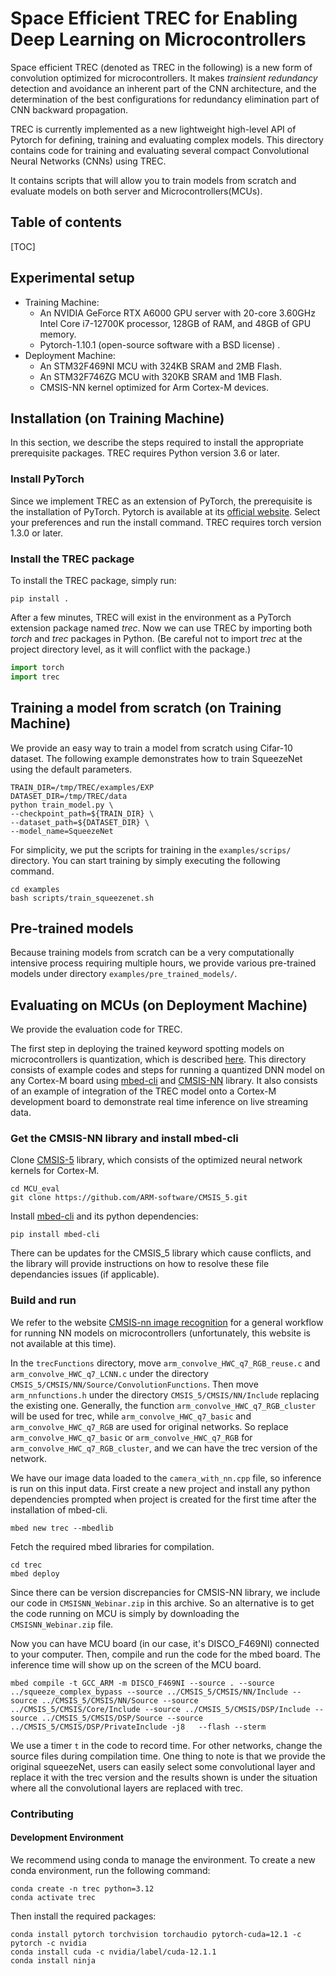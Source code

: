 # Space Efficient TREC for Enabling Deep Learning on Microcontrollers

Space efficient TREC (denoted as TREC in the following) is a new form of convolution optimized for microcontrollers. It makes _trainsient redundancy_ detection and avoidance an inherent part of the CNN architecture, and the determination of the best configurations for redundancy elimination part of CNN backward propagation.

TREC is currently implemented as a new lightweight high-level API of Pytorch for defining, training and evaluating complex models. This directory contains code for training and evaluating several compact Convolutional Neural Networks (CNNs) using TREC.

It contains scripts that will allow you to train models from scratch and evaluate models on both server and Microcontrollers(MCUs).

## Table of contents

[TOC]

## Experimental setup

- Training Machine:
  - An NVIDIA GeForce RTX A6000 GPU server with 20-core 3.60GHz Intel Core i7-12700K processor, 128GB of RAM, and 48GB of GPU memory.
  - Pytorch-1.10.1 (open-source software with a BSD license) .
- Deployment Machine:
  - An STM32F469NI MCU with 324KB SRAM and 2MB Flash.
  - An STM32F746ZG MCU with 320KB SRAM and 1MB Flash.
  - CMSIS-NN kernel optimized for Arm Cortex-M devices.

## Installation (on Training Machine)

In this section, we describe the steps required to install the appropriate prerequisite packages.
TREC requires Python version 3.6 or later.

### Install PyTorch

Since we implement TREC as an extension of PyTorch, the prerequisite is the installation of PyTorch. Pytorch is available at its [official website](https://pytorch.org/get-started/locally/). Select your preferences and run the install command.
TREC requires torch version 1.3.0 or later.

### Install the TREC package

To install the TREC package, simply run:

```shell
pip install .
```

After a few minutes, TREC will exist in the environment as a PyTorch extension package named _trec_.
Now we can use TREC by importing both _torch_ and _trec_ packages in Python. (Be careful not to import _trec_ at the project directory level, as it will conflict with the package.)

```python
import torch
import trec
```

## Training a model from scratch (on Training Machine)

We provide an easy way to train a model from scratch using Cifar-10 dataset. The following example demonstrates how to train SqueezeNet using the default parameters.

```shell
TRAIN_DIR=/tmp/TREC/examples/EXP
DATASET_DIR=/tmp/TREC/data
python train_model.py \
--checkpoint_path=${TRAIN_DIR} \
--dataset_path=${DATASET_DIR} \
--model_name=SqueezeNet
```

For simplicity, we put the scripts for training in the `examples/scrips/` directory. You can start training by simply executing the following command.

```shell
cd examples
bash scripts/train_squeezenet.sh
```

## Pre-trained models

Because training models from scratch can be a very computationally intensive process requiring multiple hours, we provide various pre-trained models under directory `examples/pre_trained_models/`.

## Evaluating on MCUs (on Deployment Machine)

We provide the evaluation code for TREC.

The first step in deploying the trained keyword spotting models on microcontrollers is quantization, which is described [here](https://github.com/ARM-software/ML-KWS-for-MCU/blob/master/Deployment/Quant_guide.md). This directory consists of example codes and steps for running a quantized DNN model on any Cortex-M board using [mbed-cli](https://github.com/ARMmbed/mbed-cli) and [CMSIS-NN](https://github.com/ARM-software/CMSIS_5) library. It also consists of an example of integration of the TREC model onto a Cortex-M development board to demonstrate real time inference on live streaming data.

### Get the CMSIS-NN library and install mbed-cli

Clone [CMSIS-5](https://github.com/ARM-software/CMSIS_5) library, which consists of the optimized neural network kernels for Cortex-M.

```shell
cd MCU_eval
git clone https://github.com/ARM-software/CMSIS_5.git
```

Install [mbed-cli](https://github.com/ARMmbed/mbed-cli) and its python dependencies:

```shell
pip install mbed-cli
```

There can be updates for the CMSIS_5 library which cause conflicts, and the library will provide instructions on how to resolve these file dependancies issues (if applicable).

### Build and run

We refer to the website [CMSIS-nn image recognition](https://developer.arm.com/documentation/102689/0100/Build-basic-camera-application) for a general workflow for running NN models on microcontrollers (unfortunately, this website is not available at this time).

In the `trecFunctions` directory, move `arm_convolve_HWC_q7_RGB_reuse.c` and `arm_convolve_HWC_q7_LCNN.c` under the directory `CMSIS_5/CMSIS/NN/Source/ConvolutionFunctions`. Then move `arm_nnfunctions.h` under the directory `CMSIS_5/CMSIS/NN/Include` replacing the existing one. Generally, the function `arm_convolve_HWC_q7_RGB_cluster` will be used for trec, while `arm_convolve_HWC_q7_basic` and `arm_convolve_HWC_q7_RGB` are used for original networks. So replace `arm_convolve_HWC_q7_basic` or `arm_convolve_HWC_q7_RGB` for `arm_convolve_HWC_q7_RGB_cluster`, and we can have the trec version of the network.

We have our image data loaded to the `camera_with_nn.cpp` file, so inference is run on this input data. First create a new project and install any python dependencies prompted when project is created for the first time after the installation of mbed-cli.

```shell
mbed new trec --mbedlib
```

Fetch the required mbed libraries for compilation.

```shell
cd trec
mbed deploy
```

Since there can be version discrepancies for CMSIS-NN library, we include our code in `CMSISNN_Webinar.zip` in this archive. So an alternative is to get the code running on MCU is simply by downloading the `CMSISNN_Webinar.zip` file.

Now you can have MCU board (in our case, it's DISCO_F469NI) connected to your computer. Then, compile and run the code for the mbed board. The inference time will show up on the screen of the MCU board.

```shell
mbed compile -t GCC_ARM -m DISCO_F469NI --source . --source ../squeeze_complex_bypass --source ../CMSIS_5/CMSIS/NN/Include --source ../CMSIS_5/CMSIS/NN/Source --source ../CMSIS_5/CMSIS/Core/Include --source ../CMSIS_5/CMSIS/DSP/Include --source ../CMSIS_5/CMSIS/DSP/Source --source ../CMSIS_5/CMSIS/DSP/PrivateInclude -j8   --flash --sterm
```

We use a timer `t` in the code to record time.
For other networks, change the source files during compilation time.
One thing to note is that we provide the original squeezeNet, users can easily select some convolutional layer and replace it with the trec version and the results shown is under the situation where all the convolutional layers are replaced with trec.

### Contributing

#### Development Environment

We recommend using conda to manage the environment. To create a new conda environment, run the following command:

```shell
conda create -n trec python=3.12
conda activate trec
```

Then install the required packages:

```shell
conda install pytorch torchvision torchaudio pytorch-cuda=12.1 -c pytorch -c nvidia
conda install cuda -c nvidia/label/cuda-12.1.1
conda install ninja
```
